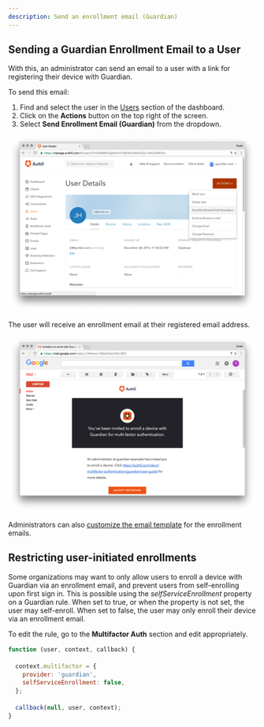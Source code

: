 ```yaml
---
description: Send an enrollment email (Guardian)
---
```

## Sending a Guardian Enrollment Email to a User

With this, an administrator can send an email to a user with a link for registering their device with Guardian.

To send this email:

1. Find and select the user in the [Users](${manage_url}/#/users) section of the dashboard.
2. Click on the **Actions** button on the top right of the screen. 
3. Select **Send Enrollment Email (Guardian)** from the dropdown.

 ![](/media/articles/mfa/guardian-send-enrollment-email.png)

The user will receive an enrollment email at their registered email address.

 ![](/media/articles/mfa/enrollment-email.png)

Administrators can also [customize the email template](/email/templates) for the enrollment emails.

## Restricting user-initiated enrollments

Some organizations may want to only allow users to enroll a device with Guardian via an enrollment email, and prevent users from self-enrolling upon first sign in. This is possible using the _selfServiceEnrollment_ property on a Guardian rule. When set to true, or when the property is not set, the user may self-enroll. When set to false, the user may only enroll their device via an enrollment email.

To edit the rule, go to the **Multifactor Auth** section and edit appropriately.

```js
function (user, context, callback) {

  context.multifactor = {
    provider: 'guardian', 
    selfServiceEnrollment: false, 
  };

  callback(null, user, context);
}
```
